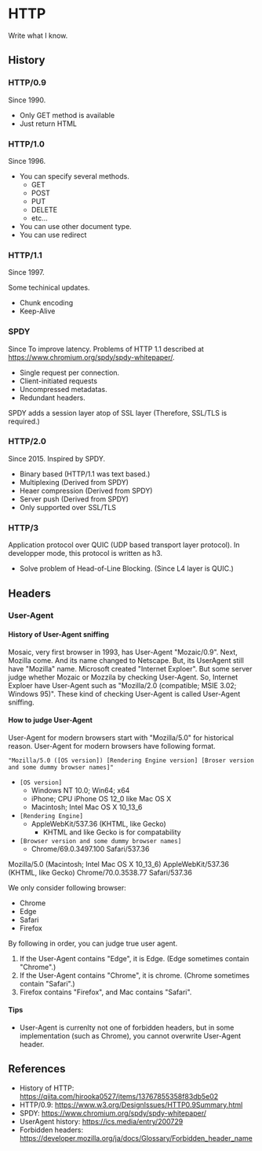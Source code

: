 # HTTP

Write what I know.

## History

### HTTP/0.9

Since 1990.

- Only GET method is available
- Just return HTML

### HTTP/1.0

Since 1996.

- You can specify several methods.
  - GET
  - POST
  - PUT
  - DELETE
  - etc...
- You can use other document type.
- You can use redirect

### HTTP/1.1

Since 1997.

Some techinical updates.
- Chunk encoding
- Keep-Alive

### SPDY

Since 
To improve latency.
Problems of HTTP 1.1 described at https://www.chromium.org/spdy/spdy-whitepaper/.
- Single request per connection.
- Client-initiated requests
- Uncompressed metadatas.
- Redundant headers.

SPDY adds a session layer atop of SSL layer (Therefore, SSL/TLS is required.)


### HTTP/2.0

Since 2015.
Inspired by SPDY.
- Binary based (HTTP/1.1 was text based.)
- Multiplexing (Derived from SPDY)
- Heaer compression (Derived from SPDY)
- Server push (Derived from SPDY)
- Only supported over SSL/TLS

### HTTP/3

Application protocol over QUIC (UDP based transport layer protocol).
In developper mode, this protocol is written as h3.
- Solve problem of Head-of-Line Blocking. (Since L4 layer is QUIC.)


## Headers

### User-Agent

#### History of User-Agent sniffing

Mosaic, very first browser in 1993, has User-Agent "Mozaic/0.9".
Next, Mozilla come. And its name changed to Netscape.
But, its UserAgent still have "Mozilla" name.
Microsoft created "Internet Exploer". But some server judge whether Mozaic or Mozzila by checking User-Agent.
So, Internet Exploer have User-Agent such as "Mozilla/2.0 (compatible; MSIE 3.02; Windows 95)".
These kind of checking User-Agent is called User-Agent sniffing.

#### How to judge User-Agent

User-Agent for modern browsers start with "Mozilla/5.0" for historical reason.
User-Agent for modern browsers have following format.

`"Mozilla/5.0 ([OS version]) [Rendering Engine version] [Broser version and some dummy browser names]"`
- `[OS version]`
  - Windows NT 10.0; Win64; x64
  - iPhone; CPU iPhone OS 12_0 like Mac OS X
  - Macintosh; Intel Mac OS X 10_13_6
- `[Rendering Engine]`
  - AppleWebKit/537.36 (KHTML, like Gecko)
    - KHTML and like Gecko is for compatability
- `[Browser version and some dummy browser names]`
  - Chrome/69.0.3497.100 Safari/537.36


Mozilla/5.0 (Macintosh; Intel Mac OS X 10_13_6) AppleWebKit/537.36 (KHTML, like Gecko) Chrome/70.0.3538.77 Safari/537.36

We only consider following browser:
- Chrome
- Edge
- Safari
- Firefox

By following in order, you can judge true user agent.

1. If the User-Agent contains "Edge", it is Edge. (Edge sometimes contain "Chrome".)
2. If the User-Agent contains "Chrome", it is chrome. (Chrome sometimes contain "Safari".)
3. Firefox contains "Firefox", and Mac contains "Safari".


#### Tips

- User-Agent is currenlty not one of forbidden headers, but in some implementation (such as Chrome), you cannot overwrite User-Agent header.


## References

- History of HTTP: https://qiita.com/hirooka0527/items/13767855358f83db5e02
- HTTP/0.9: https://www.w3.org/DesignIssues/HTTP0.9Summary.html
- SPDY: https://www.chromium.org/spdy/spdy-whitepaper/
- UserAgent history: https://ics.media/entry/200729
- Forbidden headers: https://developer.mozilla.org/ja/docs/Glossary/Forbidden_header_name
